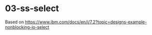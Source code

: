 # 03-ss-select

Based on https://www.ibm.com/docs/en/i/7.2?topic=designs-example-nonblocking-io-select
